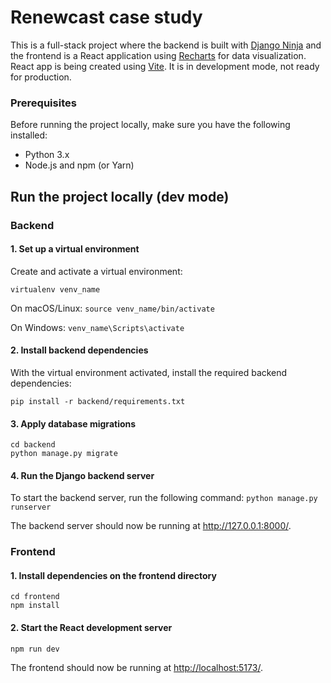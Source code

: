 # Renewcast case study
This is a full-stack project where the backend is built with [Django Ninja](https://django-ninja.dev/) and the frontend is a React application using [Recharts](https://recharts.org/en-US) for data visualization. React app is being created using [Vite](https://vite.dev/). It is in development mode, not ready for production.

### Prerequisites
Before running the project locally, make sure you have the following installed:
+ Python 3.x
+ Node.js and npm (or Yarn)

## Run the project locally (dev mode)
### Backend
#### 1. Set up a virtual environment
Create and activate a virtual environment:

`virtualenv venv_name`

On macOS/Linux: `source venv_name/bin/activate`

On Windows: `venv_name\Scripts\activate`

#### 2. Install backend dependencies
With the virtual environment activated, install the required backend dependencies:

`pip install -r backend/requirements.txt`

#### 3. Apply database migrations
```
cd backend
python manage.py migrate
```

#### 4. Run the Django backend server
To start the backend server, run the following command:
`python manage.py runserver`

The backend server should now be running at http://127.0.0.1:8000/.


### Frontend
#### 1. Install dependencies on the frontend directory
```
cd frontend
npm install
```

#### 2. Start the React development server
`npm run dev`

The frontend should now be running at [http://localhost:5173/](http://localhost:5173/).
